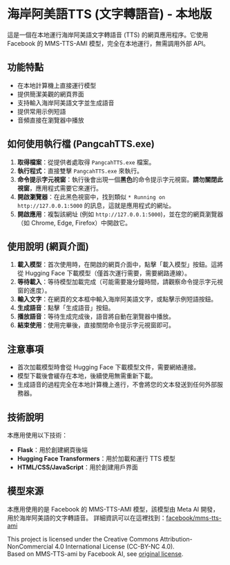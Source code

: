 # 海岸阿美語TTS (文字轉語音) - 本地版

這是一個在本地運行海岸阿美語文字轉語音 (TTS) 的網頁應用程序。它使用 Facebook 的 MMS-TTS-AMI 模型，完全在本地運行，無需調用外部 API。

## 功能特點

- 在本地計算機上直接運行模型
- 提供簡潔美觀的網頁界面
- 支持輸入海岸阿美語文字並生成語音
- 提供常用示例短語
- 音頻直接在瀏覽器中播放

## 如何使用執行檔 (PangcahTTS.exe)

1.  **取得檔案**：從提供者處取得 `PangcahTTS.exe` 檔案。
2.  **執行程式**：直接雙擊 `PangcahTTS.exe` 來執行。
3.  **命令提示字元視窗**：執行後會出現一個**黑色**的命令提示字元視窗。**請勿關閉此視窗**，應用程式需要它來運行。
4.  **開啟瀏覽器**：在此黑色視窗中，找到類似 `* Running on http://127.0.0.1:5000` 的訊息，這就是應用程式的網址。
5.  **開啟應用**：複製該網址 (例如 `http://127.0.0.1:5000`)，並在您的網頁瀏覽器（如 Chrome, Edge, Firefox）中開啟它。

## 使用說明 (網頁介面)

1.  **載入模型**：首次使用時，在開啟的網頁介面中，點擊「載入模型」按鈕。這將從 Hugging Face 下載模型（僅首次運行需要，需要網路連線）。
2.  **等待載入**：等待模型加載完成（可能需要幾分鐘時間，請觀察命令提示字元視窗的進度）。
3.  **輸入文字**：在網頁的文本框中輸入海岸阿美語文字，或點擊示例短語按鈕。
4.  **生成語音**：點擊「生成語音」按鈕。
5.  **播放語音**：等待生成完成後，語音將自動在瀏覽器中播放。
6.  **結束使用**：使用完畢後，直接關閉命令提示字元視窗即可。

## 注意事項

- 首次加載模型時會從 Hugging Face 下載模型文件，需要網絡連接。
- 模型下載後會緩存在本地，後續使用無需重新下載。
- 生成語音的過程完全在本地計算機上進行，不會將您的文本發送到任何外部服務器。

## 技術說明

本應用使用以下技術：

- **Flask**：用於創建網頁後端
- **Hugging Face Transformers**：用於加載和運行 TTS 模型
- **HTML/CSS/JavaScript**：用於創建用戶界面

## 模型來源

本應用使用的是 Facebook 的 MMS-TTS-AMI 模型，該模型由 Meta AI 開發，用於海岸阿美語的文字轉語音。
詳細資訊可以在這裡找到：[facebook/mms-tts-ami](https://huggingface.co/facebook/mms-tts-ami)

This project is licensed under the Creative Commons Attribution-NonCommercial 4.0 International License (CC-BY-NC 4.0).  
Based on MMS-TTS-ami by Facebook AI, see [original license](https://huggingface.co/facebook/mms-tts-ami).